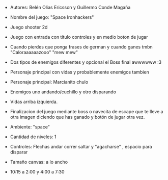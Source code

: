 - Autores: Belén Olias Ericsson y Guillermo Conde Magaña

- Nombre del juego: "Space Ironhackers"

- Juego shooter 2d

- Juego con entrada con titulo controles y en medio boton de jugar

- Cuando pierdes que ponga frases de german y cuando ganes tmbn "Caloraaaaaazooo" "mew mew"

- Dos tipos de enemigos diferentes y opcional el Boss final awwwwww :3

- Personaje principal con vidas y probablemente enemigos tambien

- Personaje principal: Marcianito chulo

- Enemigos uno andando/cuchillo y otro disparando

- Vidas arriba izquierda.

- Finalizacion del juego mediante boss o navecita de escape que te lleve a otra imagen diciendo que has ganado y botón de jugar otra vez.

- Ambiente: "space"

- Cantidad de niveles: 1

- Controles: Flechas andar correr saltar y "agacharse" , espacio para disparar

- Tamaño canvas: a lo ancho

- 10:15 a 2:00 y 4:00 a 7:30

